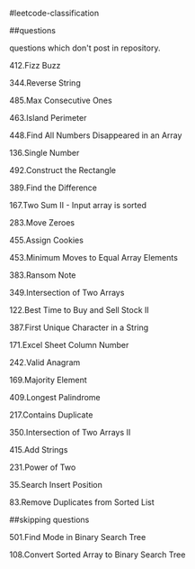 #leetcode-classification

##questions

questions which don't post in repository.

412.Fizz Buzz

344.Reverse String

485.Max Consecutive Ones

463.Island Perimeter

448.Find All Numbers Disappeared in an Array

136.Single Number

492.Construct the Rectangle

389.Find the Difference

167.Two Sum II - Input array is sorted

283.Move Zeroes

455.Assign Cookies

453.Minimum Moves to Equal Array Elements

383.Ransom Note

349.Intersection of Two Arrays

122.Best Time to Buy and Sell Stock II

387.First Unique Character in a String

171.Excel Sheet Column Number

242.Valid Anagram

169.Majority Element

409.Longest Palindrome

217.Contains Duplicate

350.Intersection of Two Arrays II

415.Add Strings

231.Power of Two

35.Search Insert Position

83.Remove Duplicates from Sorted List



##skipping questions

501.Find Mode in Binary Search Tree

108.Convert Sorted Array to Binary Search Tree